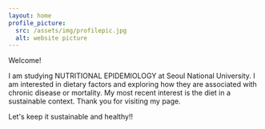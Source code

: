 ```yaml
---
layout: home
profile_picture:
  src: /assets/img/profilepic.jpg
  alt: website picture
---
```


<p>
Welcome!
 <p>
 I am studying NUTRITIONAL EPIDEMIOLOGY at Seoul National University. I am interested in dietary factors and exploring how they are associated with chronic disease or mortality. My most recent interest is the diet in a sustainable context. Thank you for visiting my page.
 <p>
 Let's keep it sustainable and healthy!!


